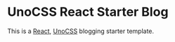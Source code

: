 # UnoCSS React Starter Blog

This is a [React](https://reactjs.org/), [UnoCSS](https://github.com/unocss/unocss) blogging starter template.
